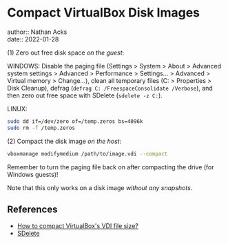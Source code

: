 # Compact VirtualBox Disk Images

author:: Nathan Acks  
date:: 2022-01-28

(1) Zero out free disk space *on the guest*:

WINDOWS: Disable the paging file (Settings > System > About > Advanced system settings > Advanced > Performance > Settings... > Advanced > Virtual memory > Change...), clean all temporary files (C: > Properties > Disk Cleanup), defrag (`defrag C: /FreespaceConsolidate /Verbose`), and then zero out free space with SDelete (`sdelete -z C:`).

LINUX:

```bash
sudo dd if=/dev/zero of=/temp.zeros bs=4096k
sudo rm -f /temp.zeros
```

(2) Compact the disk image *on the host*:

```bash
vboxmanage modifymedium /path/to/image.vdi --compact
```

Remember to turn the paging file back on after compacting the drive (for Windows guests)!

Note that this only works on a disk image *without any snapshots*.

## References

* [How to compact VirtualBox's VDI file size?](https://superuser.com/questions/529149/how-to-compact-virtualboxs-vdi-file-size/529183#529183)
* [SDelete](https://docs.microsoft.com/en-us/sysinternals/downloads/sdelete)
